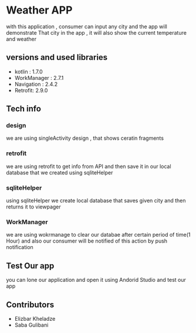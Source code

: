# Weather APP

with this application , consumer can input any city and the app will demonstrate That city in the app , it will also show the current temperature and weather

## versions and used libraries

* kotlin : 1.7.0
* WorkManager : 2.7.1
* Navigation : 2.4.2
* Retrofit: 2.9.0


## Tech info
### design
we are using singleActivity design , that shows ceratin fragments
### retrofit
we are using retrofit to get info from API and then save it in our local database that we created using sqliteHelper
### sqliteHelper
using sqliteHelper we create local database that saves given city and then returns it to viewpager

### WorkManager
we are using wokrmanage to clear our databae after certain period of time(1 Hour) and also our consumer will be notified of this action by push notification

## Test Our app
you can lone our application and open it using Andorid Studio and test our app

## Contributors
* Elizbar Kheladze
* Saba Gulibani

